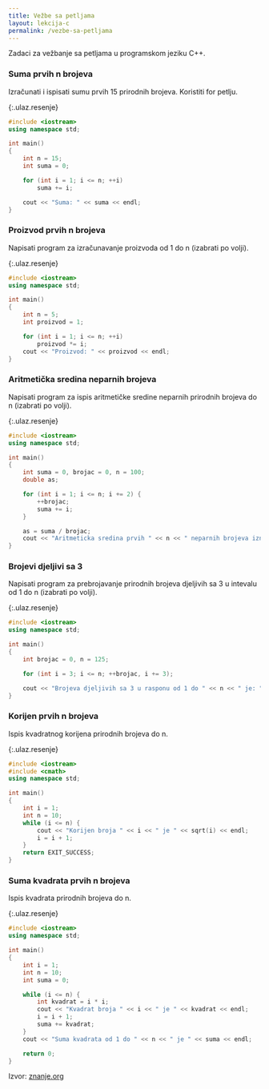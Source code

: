 ```yaml
---
title: Vežbe sa petljama
layout: lekcija-c
permalink: /vezbe-sa-petljama
---
```


Zadaci za vežbanje sa petljama u programskom jeziku C++.

### Suma prvih n brojeva

Izračunati i ispisati sumu prvih 15 prirodnih brojeva. Koristiti for petlju.

{:.ulaz.resenje}
```cpp
#include <iostream>
using namespace std;

int main()
{
    int n = 15;
    int suma = 0;

    for (int i = 1; i <= n; ++i)
        suma += i;

    cout << "Suma: " << suma << endl;
}
```

### Proizvod prvih n brojeva

Napisati program za izračunavanje proizvoda od 1 do n (izabrati po volji).

{:.ulaz.resenje}
```cpp
#include <iostream>
using namespace std;

int main()
{
    int n = 5;
    int proizvod = 1;

    for (int i = 1; i <= n; ++i)
        proizvod *= i;
    cout << "Proizvod: " << proizvod << endl;
}
```

### Aritmetička sredina neparnih brojeva

Napisati program za ispis aritmetičke sredine neparnih prirodnih brojeva do n (izabrati po volji).

{:.ulaz.resenje}
```cpp
#include <iostream>
using namespace std;

int main()
{
    int suma = 0, brojac = 0, n = 100;
    double as;

    for (int i = 1; i <= n; i += 2) {
        ++brojac;
        suma += i;
    }

    as = suma / brojac;
    cout << "Aritmeticka sredina prvih " << n << " neparnih brojeva iznosi: " << as << endl;
}
```

### Brojevi djeljivi sa 3

Napisati program za prebrojavanje prirodnih brojeva djeljivih sa 3 u intevalu od 1 do n (izabrati po volji).

{:.ulaz.resenje}
```cpp
#include <iostream>
using namespace std;

int main()
{
    int brojac = 0, n = 125;

    for (int i = 3; i <= n; ++brojac, i += 3);

    cout << "Brojeva djeljivih sa 3 u rasponu od 1 do " << n << " je: " << brojac << endl;
}
```

### Korijen prvih n brojeva

Ispis kvadratnog korijena prirodnih brojeva do n.

{:.ulaz.resenje}
```cpp
#include <iostream>
#include <cmath>
using namespace std;

int main()
{
    int i = 1;
    int n = 10;
    while (i <= n) {
        cout << "Korijen broja " << i << " je " << sqrt(i) << endl;
        i = i + 1;
    }
    return EXIT_SUCCESS;
}
```

### Suma kvadrata prvih n brojeva

Ispis kvadrata prirodnih brojeva do n.


{:.ulaz.resenje}
```cpp
#include <iostream>
using namespace std;

int main()
{
    int i = 1;
    int n = 10;
    int suma = 0;

    while (i <= n) {
        int kvadrat = i * i;
        cout << "Kvadrat broja " << i << " je " << kvadrat << endl;
        i = i + 1;
        suma += kvadrat;
    }
    cout << "Suma kvadrata od 1 do " << n << " je " << suma << endl;

    return 0;
}
```


Izvor: [znanje.org](http://www.znanje.org/knjige/computer/cpp/n/081CPP/081cpp.htm)
